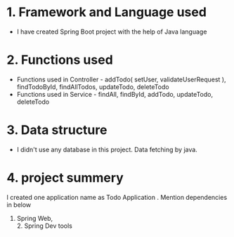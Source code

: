 # 1. Framework and Language used
* I have created Spring Boot project with the help of Java language<br>
# 2. Functions used
* Functions used in Controller - addTodo( setUser, validateUserRequest ), findTodoById, findAllTodos,
  updateTodo, deleteTodo
* Functions used in Service - findAll, findById, addTodo, updateTodo, deleteTodo
# 3. Data structure
* I didn't use any database in this project. Data fetching by java.
# 4. project summery<br>
I created one application name as Todo Application . Mention dependencies in below <br>
1. Spring Web,<br> 2. Spring Dev tools